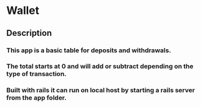 # Wallet

## Description

### This app is a basic table for deposits and withdrawals.
### The total starts at 0 and will add or subtract depending on the type of transaction.
### Built with rails it can run on local host by starting a rails server from the app folder.
